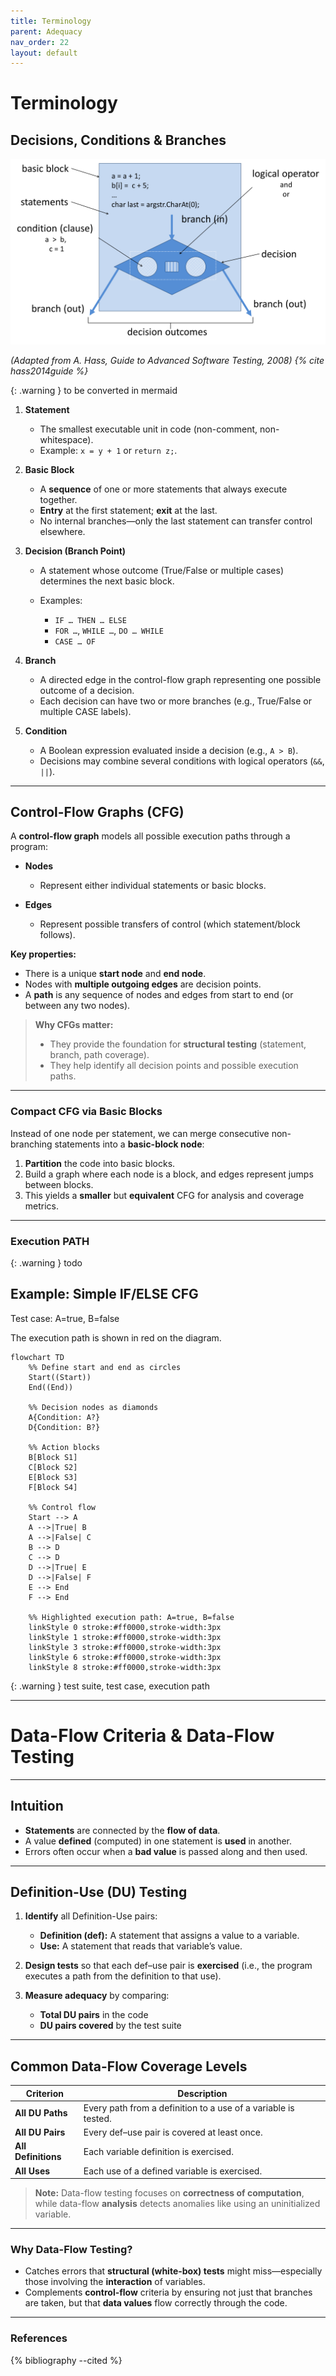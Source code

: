 ```yaml
---
title: Terminology
parent: Adequacy
nav_order: 22
layout: default
---
```


# Terminology

## Decisions, Conditions & Branches

![Node](image-2.png)

*(Adapted from A. Hass, Guide to Advanced Software Testing, 2008) {% cite hass2014guide %}*

{: .warning }
to be converted in mermaid

1. **Statement**

   * The smallest executable unit in code (non-comment, non-whitespace).
   * Example: `x = y + 1` or `return z;`.

2. **Basic Block**

   * A **sequence** of one or more statements that always execute together.
   * **Entry** at the first statement; **exit** at the last.
   * No internal branches—only the last statement can transfer control elsewhere.

3. **Decision (Branch Point)**

   * A statement whose outcome (True/False or multiple cases) determines the next basic block.
   * Examples:

     * `IF … THEN … ELSE`
     * `FOR …`, `WHILE …`, `DO … WHILE`
     * `CASE … OF`

4. **Branch**

   * A directed edge in the control-flow graph representing one possible outcome of a decision.
   * Each decision can have two or more branches (e.g., True/False or multiple CASE labels).

5. **Condition**

   * A Boolean expression evaluated inside a decision (e.g., `A > B`).
   * Decisions may combine several conditions with logical operators (`&&`, `||`).

---

## Control-Flow Graphs (CFG)

A **control-flow graph** models all possible execution paths through a program:

* **Nodes**

  * Represent either individual statements or basic blocks.
* **Edges**

  * Represent possible transfers of control (which statement/block follows).

**Key properties:**

* There is a unique **start node** and **end node**.
* Nodes with **multiple outgoing edges** are decision points.
* A **path** is any sequence of nodes and edges from start to end (or between any two nodes).

> **Why CFGs matter:**
>
> * They provide the foundation for **structural testing** (statement, branch, path coverage).
> * They help identify all decision points and possible execution paths.

---

### Compact CFG via Basic Blocks

Instead of one node per statement, we can merge consecutive non-branching statements into a **basic-block node**:

1. **Partition** the code into basic blocks.
2. Build a graph where each node is a block, and edges represent jumps between blocks.
3. This yields a **smaller** but **equivalent** CFG for analysis and coverage metrics.

---

### Execution PATH

{: .warning }
todo

## Example: Simple IF/ELSE CFG

Test case: A=true, B=false

The execution path is shown in red on the diagram.

```mermaid
flowchart TD
    %% Define start and end as circles
    Start((Start))
    End((End))

    %% Decision nodes as diamonds
    A{Condition: A?}
    D{Condition: B?}

    %% Action blocks
    B[Block S1]
    C[Block S2]
    E[Block S3]
    F[Block S4]

    %% Control flow
    Start --> A
    A -->|True| B
    A -->|False| C
    B --> D
    C --> D
    D -->|True| E
    D -->|False| F
    E --> End
    F --> End

    %% Highlighted execution path: A=true, B=false
    linkStyle 0 stroke:#ff0000,stroke-width:3px
    linkStyle 1 stroke:#ff0000,stroke-width:3px
    linkStyle 3 stroke:#ff0000,stroke-width:3px
    linkStyle 6 stroke:#ff0000,stroke-width:3px
    linkStyle 8 stroke:#ff0000,stroke-width:3px

```

{: .warning }
test suite, test case, execution path

---

# Data-Flow Criteria & Data-Flow Testing

---

## Intuition

* **Statements** are connected by the **flow of data**.
* A value **defined** (computed) in one statement is **used** in another.
* Errors often occur when a **bad value** is passed along and then used.

---

## Definition-Use (DU) Testing

1. **Identify** all Definition-Use pairs:

   * **Definition (def):** A statement that assigns a value to a variable.
   * **Use:** A statement that reads that variable’s value.

2. **Design tests** so that each def–use pair is **exercised** (i.e., the program executes a path from the definition to that use).

3. **Measure adequacy** by comparing:

   * **Total DU pairs** in the code
   * **DU pairs covered** by the test suite

---

## Common Data-Flow Coverage Levels

| Criterion           | Description                                                    |
| ------------------- | -------------------------------------------------------------- |
| **All DU Paths**    | Every path from a definition to a use of a variable is tested. |
| **All DU Pairs**    | Every def–use pair is covered at least once.                   |
| **All Definitions** | Each variable definition is exercised.                         |
| **All Uses**        | Each use of a defined variable is exercised.                   |

> **Note:** Data-flow testing focuses on **correctness of computation**, while data-flow **analysis** detects anomalies like using an uninitialized variable.

---

### Why Data-Flow Testing?

* Catches errors that **structural (white-box) tests** might miss—especially those involving the **interaction** of variables.
* Complements **control-flow** criteria by ensuring not just that branches are taken, but that **data values** flow correctly through the code.

---

### References

{% bibliography --cited %}
